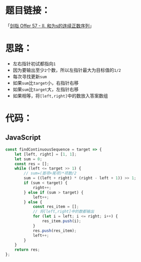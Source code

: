 # 题目链接：

「[剑指 Offer 57 - II. 和为s的连续正数序列](https://leetcode-cn.com/problems/he-wei-sde-lian-xu-zheng-shu-xu-lie-lcof/)」

# 思路：

- 左右指针初试都指向`1`
- 因为要输出至少`2`个数，所以左指针最大为目标值的`1/2`
- 每次寻找更新`sum`
- 如果`sum`比`target`小，右指针右移
- 如果`sum`比`target`大，左指针右移
- 如果相等，将`[left,right]`中的数放入答案数组

# 代码：

## JavaScript

```javascript
const findContinuousSequence = target => {
    let [left, right] = [1, 1];
    let sum = 0;
    const res = [];
    while (left <= target >> 1) {
        // sum=(首项+尾项)*项数/2
        sum = ((left + right) * (right - left + 1)) >> 1;
        if (sum < target) {
            right++;
        } else if (sum > target) {
            left++;
        } else {
            const res_item = [];
            // 将[left,right]中的数都输出
            for (let i = left; i <= right; i++) {
                res_item.push(i);
            }
            res.push(res_item);
            left++;
        }
    }
    return res;
};
```

